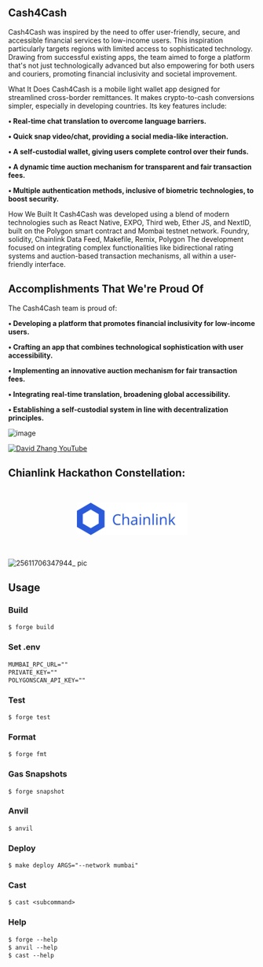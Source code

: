 ## Cash4Cash

Cash4Cash was inspired by the need to offer user-friendly, secure, and accessible financial services to low-income users. This inspiration particularly targets regions with limited access to sophisticated technology. Drawing from successful existing apps, the team aimed to forge a platform that's not just technologically advanced but also empowering for both users and couriers, promoting financial inclusivity and societal improvement.

What It Does Cash4Cash is a mobile light wallet app designed for streamlined cross-border remittances. It makes crypto-to-cash conversions simpler, especially in developing countries. Its key features include:

**• Real-time chat translation to overcome language barriers.**

**• Quick snap video/chat, providing a social media-like interaction.**

**• A self-custodial wallet, giving users complete control over their funds.**

**• A dynamic time auction mechanism for transparent and fair transaction fees.**

**• Multiple authentication methods, inclusive of biometric technologies, to boost security.**

How We Built It Cash4Cash was developed using a blend of modern technologies such as React Native, EXPO, Third web, Ether JS, and NextID, built on the Polygon smart contract and Mombai testnet network. Foundry, solidity, Chainlink Data Feed, Makefile, Remix, Polygon The development focused on integrating complex functionalities like bidirectional rating systems and auction-based transaction mechanisms, all within a user-friendly interface.

## Accomplishments That We're Proud Of

The Cash4Cash team is proud of:

**• Developing a platform that promotes financial inclusivity for low-income users.**

**• Crafting an app that combines technological sophistication with user accessibility.**

**• Implementing an innovative auction mechanism for fair transaction fees.**

**• Integrating real-time translation, broadening global accessibility.**

**• Establishing a self-custodial system in line with decentralization principles.**

![image](https://github.com/Solidityarchitect/Hackathon-Portfolio/assets/125990317/ae0bb471-a3a2-4b07-8578-d14b7f1427a3)

[![David Zhang YouTube](https://img.shields.io/badge/YouTube-FF0000?style=for-the-badge&logo=youtube&logoColor=white)](https://vimeo.com/893176898)

## Chianlink Hackathon Constellation:

<br/>
<p align="center">
<a href="https://devpost.com/software/send-it-cash?ref_content=user-portfolio&ref_feature=in_progress" target="_blank">
<img src="https://raw.githubusercontent.com/smartcontractkit/chainlink/develop/docs/logo-chainlink-blue.svg" width="225" alt="Chainlink logo">
</a>
</p>
<br/>

![25611706347944_ pic](https://github.com/Solidityarchitect/Hackathon-Portfolio/assets/125990317/595a32c8-7748-47c0-9cb6-6a983fe0d4e1)

## Usage

### Build

```shell
$ forge build
```

### Set .env

```shell
MUMBAI_RPC_URL=""
PRIVATE_KEY=""
POLYGONSCAN_API_KEY=""
```

### Test

```shell
$ forge test
```

### Format

```shell
$ forge fmt
```

### Gas Snapshots

```shell
$ forge snapshot
```

### Anvil

```shell
$ anvil
```

### Deploy

```shell
$ make deploy ARGS="--network mumbai"
```

### Cast

```shell
$ cast <subcommand>
```

### Help

```shell
$ forge --help
$ anvil --help
$ cast --help
```
